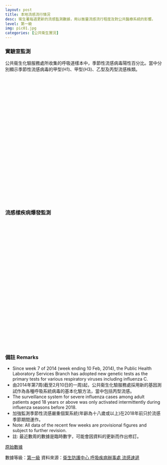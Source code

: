 ```yaml
---
layout: post
title: 本地流感流行情況
desc: 衛生署每週更新的流感監測數據，用以衡量流感流行程度及對公共醫療系統的影響。
level: 第一級
img: pic01.jpg
categories: [公共衛生實況]
---
```

<script src="{{ "/assets/plugins/chrono/plugin.js" | relative_url }}"></script>
<script src="{{ "/assets/plugins/sheetrock/plugin.js" | relative_url }}"></script>
<script src="{{ "/assets/plugins/chrono/highstock.js" | relative_url }}"></script>

### 實驗室監測
公共衞生化驗服務處所收集的呼吸道樣本中，季節性流感病毒陽性百分比。當中分別顯示季節性流感病毒的甲型(H1)、甲型(H3)、乙型及丙型流感株類。

<div id="lab_surveillance" style="height: 400px; min-width: 310px"></div>

### 流感樣疾病爆發監測

<div id="outbreak_surveillance" style="height: 400px; min-width: 310px"></div>

### 備註 Remarks
- Since week 7 of 2014 (week ending 10 Feb, 2014), the Public Health Laboratory Services Branch has adopted new genetic tests as the primary tests for various respiratory viruses including influenza C.
- 由2014年第7周(截至2月10日的一周)起，公共衞生化驗服務處採用新的基因測試作為各種呼吸系統病毒的基本化驗方法，當中包括丙型流感。
- The surveillance system for severe influenza cases among adult patients aged 18 years or above was only activated intermittently during influenza seasons before 2018.
- 加強監測季節性流感嚴重個案系統(年齡為十八歲或以上)在2018年前只於流感季節期間運作。
- Note: All data of the recent few weeks are provisional figures and subject to further revision.
- 註: 最近數周的數據是臨時數字，可能會因資料的更新而作出修訂。


[原始數據](https://docs.google.com/spreadsheets/d/e/2PACX-1vTvpcEo56ToyySz2JPIH9tn4x78WYndxxcsJUHqrLsrREYJs2TWvTG2YUMwat5Bfyrl2KR0Ey2lSvlH/pubhtml)

數據等級：[第一級](/faq/#datalevel)
資料來源：[衛生防護中心 呼吸疾病辦事處 流感速遞](https://www.chp.gov.hk/tc/resources/29/304.html)

<script>  
require(['sheetrock','chrono','highstock','moment'], function(sheetrock,chrono,highstock,moment) { 
var settings =  {

        rangeSelector: {
            selected: 4,
	    buttons: [{
		    type: 'ytd',
		    text: '一星期'
		}, {
		    type: 'month',
		    count: 1,
		    text: '一個月'
		}, {
		    type: 'month',
		    count: 3,
		    text: '三個月'
		}, {
		    type: 'month',
		    count: 6,
		    text: '六個月'
		}, {
		    type: 'year',
		    count: 1,
		    text: '一年'
		}, {
		    type: 'all',
		    text: '全部'
		}],
        },
	
    	time: {
        	useUTC: false
	},
        yAxis: {
            plotLines: [{
                value: 0,
                width: 2,
                color: 'silver'
            }]
        },
        tooltip: {
            pointFormat: '<span style="color:{series.color}">{series.name}</span>: <b>{point.y}</b>)<br/>',
            split: true
        }
    };
	var flu_sample_count_series = [];
	var flu_outbreaks = [];
	
    function updateChart(error, options, response) {
      console.log(response.rows);
      for (var i = 3; i < 7; i++) {
      	seriesNum = i-3;
	dataLabel = ["A(H1)甲型(H1)", "A(H3)甲型(H3)", "B乙型", "C丙型"]
      	flu_sample_count_series[seriesNum] = {name:dataLabel[seriesNum],data:[]};
	for (var j=1; j<response.rows.length; j++){
		flu_sample_count_series[seriesNum].data.push(
			[moment(response.rows[j].cellsArray[0], 'DD/MM/YYYY').valueOf(),
			parseInt(response.rows[j].cellsArray[i])]);
	}
      }
      Highcharts.stockChart('lab_surveillance', $.extend(settings, { series : flu_sample_count_series}));
      for (var i = 7; i < 8; i++) {
	flu_outbreaks[0] = {name:"學校/院舍爆發宗數", data: []};
	for (var j=1; j<response.rows.length; j++){
		flu_outbreaks[0].data.push(
			[moment(response.rows[j].cellsArray[0], 'DD/MM/YYYY').valueOf(),
			parseInt(response.rows[j].cellsArray[i])]);
	}	
      }
      Highcharts.stockChart('outbreak_surveillance', $.extend(settings, { series : flu_outbreaks}));

    }

    var mySpreadsheet = 'https://docs.google.com/spreadsheets/d/1EB5xOIotB7cWWyjXakpgwxJ1BypCaN5eEyPYYvYngkQ/edit?#gid=0';
    // Load an entire worksheet.
    sheetrock({
      url: mySpreadsheet,  
      query: "select D,E,F,G,H,I,J,Q order by D",
      callback: updateChart
    });
});
</script>
